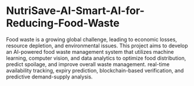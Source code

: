 # NutriSave-AI-Smart-AI-for-Reducing-Food-Waste

 Food waste is a growing global challenge, leading to economic losses, resource depletion, and environmental issues. This project aims to develop an AI-powered food waste management system that utilizes machine learning, computer vision, and data analytics to optimize food distribution, predict spoilage, and improve overall waste management.  real-time availability tracking, expiry prediction, blockchain-based verification, and predictive demand-supply analysis. 
